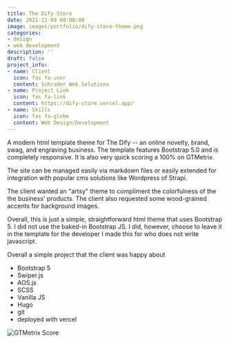 ```yaml
---
title: The Dify Store
date: 2021-11-09 00:00:00
image: images/portfolio/dify-store-theme.png
categories:
- design
- web development
description: ''
draft: false
project_info:
- name: Client
  icon: fas fa-user
  content: Schrader Web Solutions
- name: Project Link
  icon: fas fa-link
  content: https://dify-store.vercel.app/
- name: Skills
  icon: fas fa-globe
  content: Web Design/Development
---
```


A modern html template theme for The Dify -- an online novelty, brand, swag, and engraving business. The template features Bootstrap 5.0 and is completely responsive.  It is also very quick scoring a 100% on GTMetrix.  

The site can be managed easily via markdown files or easily extended for integration with popular cms solutions like Wordpress of Strapi.  

The client wanted an "artsy" theme to compliment the colorfulness of the the business' products.  The client also requested some wood-grained accents for background images.

Overall, this is just a simple, straightforward html theme that uses Bootstrap 5.  I did not use the baked-in Bootstrap JS.  I did, however, choose to leave it in the template for the developer I made this for who does not write javascript.  

Overall a simple project that the client was happy about


- Bootstrap 5
- Swiper.js
- AOS.js
- SCSS
- Vanilla JS
- Hugo
- git
- deployed with vercel

![GTMetrix Score](/images/portfolio/dify-gtmetrix.png "GT Metrix")